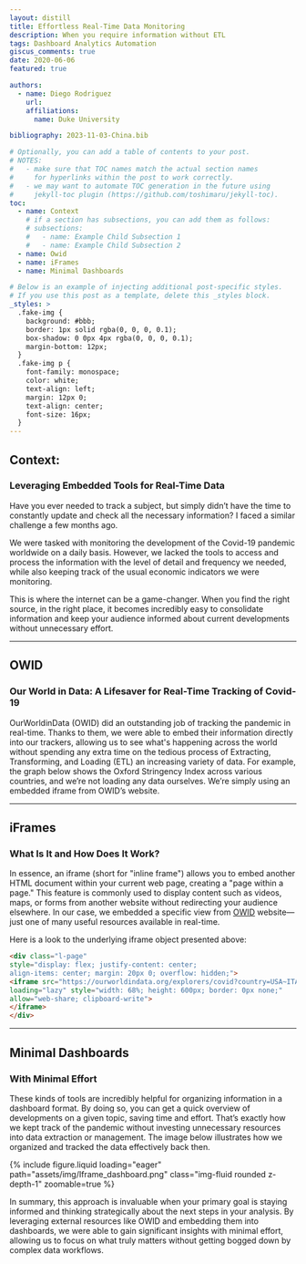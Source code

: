 ```yaml
---
layout: distill
title: Effortless Real-Time Data Monitoring
description: When you require information without ETL
tags: Dashboard Analytics Automation
giscus_comments: true
date: 2020-06-06
featured: true

authors:     
  - name: Diego Rodriguez
    url: 
    affiliations:
      name: Duke University

bibliography: 2023-11-03-China.bib

# Optionally, you can add a table of contents to your post.
# NOTES:
#   - make sure that TOC names match the actual section names
#     for hyperlinks within the post to work correctly.
#   - we may want to automate TOC generation in the future using
#     jekyll-toc plugin (https://github.com/toshimaru/jekyll-toc).
toc:
  - name: Context
    # if a section has subsections, you can add them as follows:
    # subsections:
    #   - name: Example Child Subsection 1
    #   - name: Example Child Subsection 2
  - name: Owid
  - name: iFrames
  - name: Minimal Dashboards

# Below is an example of injecting additional post-specific styles.
# If you use this post as a template, delete this _styles block.
_styles: >
  .fake-img {
    background: #bbb;
    border: 1px solid rgba(0, 0, 0, 0.1);
    box-shadow: 0 0px 4px rgba(0, 0, 0, 0.1);
    margin-bottom: 12px;
  }
  .fake-img p {
    font-family: monospace;
    color: white;
    text-align: left;
    margin: 12px 0;
    text-align: center;
    font-size: 16px;
  }
---
```


## Context: 
### Leveraging Embedded Tools for Real-Time Data

Have you ever needed to track a subject, but simply didn’t have the time to constantly update and check all the necessary information? I faced a similar challenge a few months ago.

We were tasked with monitoring the development of the Covid-19 pandemic worldwide on a daily basis. However, we lacked the tools to access and process the information with the level of detail and frequency we needed, while also keeping track of the usual economic indicators we were monitoring.

This is where the internet can be a game-changer. When you find the right source, in the right place, it becomes incredibly easy to consolidate information and keep your audience informed about current developments without unnecessary effort.



---
## OWID
### Our World in Data: A Lifesaver for Real-Time Tracking of Covid-19

OurWorldinData (OWID) did an outstanding job of tracking the pandemic in real-time. Thanks to them, we were able to embed their information directly into our trackers, allowing us to see what's happening across the world without spending any extra time on the tedious process of Extracting, Transforming, and Loading (ETL) an increasing variety of data. For example, the graph below shows the Oxford Stringency Index across various countries, and we’re not loading any data ourselves. We’re simply using an embedded iframe from OWID’s website.



---
## iFrames
### What Is It and How Does It Work?

In essence, an iframe (short for "inline frame") allows you to embed another HTML document within your current web page, creating a "page within a page." This feature is commonly used to display content such as videos, maps, or forms from another website without redirecting your audience elsewhere. In our case, we embedded a specific view from [OWID](https://ourworldindata.org/metrics-explained-covid19-stringency-index) website—just one of many useful resources available in real-time.

Here is a look to the underlying iframe object presented above:

```html
<div class="l-page" 
style="display: flex; justify-content: center; 
align-items: center; margin: 20px 0; overflow: hidden;">
<iframe src="https://ourworldindata.org/explorers/covid?country=USA~ITA~CAN~DEU~GBR~FRA&hideControls=true&Metric=Stringency+index&Interval=7-day+rolling+average&Relative+to+population=true&tab=chart" 
loading="lazy" style="width: 68%; height: 600px; border: 0px none;" 
allow="web-share; clipboard-write">
</iframe>
</div>
```

---
## Minimal Dashboards
### With Minimal Effort

These kinds of tools are incredibly helpful for organizing information in a dashboard format. By doing so, you can get a quick overview of developments on a given topic, saving time and effort. That’s exactly how we kept track of the pandemic without investing unnecessary resources into data extraction or management. The image below illustrates how we organized and tracked the data effectively back then.

{% include figure.liquid loading="eager" path="assets/img/Iframe_dashboard.png" class="img-fluid rounded z-depth-1" zoomable=true %}

In summary, this approach is invaluable when your primary goal is staying informed and thinking strategically about the next steps in your analysis. By leveraging external resources like OWID and embedding them into dashboards, we were able to gain significant insights with minimal effort, allowing us to focus on what truly matters without getting bogged down by complex data workflows.